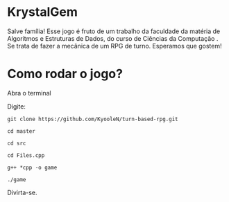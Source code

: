 # KrystalGem

Salve família! Esse jogo é fruto de um trabalho da faculdade da matéria de Algorítmos e Estruturas de Dados, do curso de Ciências da Computação . Se trata de fazer a mecânica de um RPG de turno. Esperamos que gostem! 

# Como rodar o jogo?

Abra o terminal

 Digite:
 
 `git clone https://github.com/KyooleN/turn-based-rpg.git `
 
 `cd master`
 
 `cd src`
 
 `cd Files.cpp`
 
  ` g++ *cpp -o game `
 
 ` ./game  `
 
 Divirta-se.
